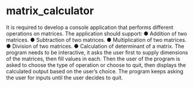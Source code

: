 # matrix_calculator
It is required to develop a console application that performs different operations
on matrices. The application should support:
● Addition of two matrices.
● Subtraction of two matrices.
● Multiplication of two matrices.
● Division of two matrices.
● Calculation of determinant of a matrix.
The program needs to be interactive, it asks the user first to supply dimensions of
the matrices, then fill values in each. Then the user of the program is asked to
choose the type of operation or choose to quit, then displays the calculated
output based on the user’s choice. The program keeps asking the user for inputs
until the user decides to quit.
